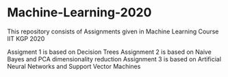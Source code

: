 # Machine-Learning-2020
This repository consists of Assignments given in Machine Learning Course IIT KGP 2020

Assigment 1 is based on Decision Trees
Assignment 2 is based on Naive Bayes and PCA dimensionality reduction
Assignment 3 is based on Artificial Neural Networks and Support Vector Machines

